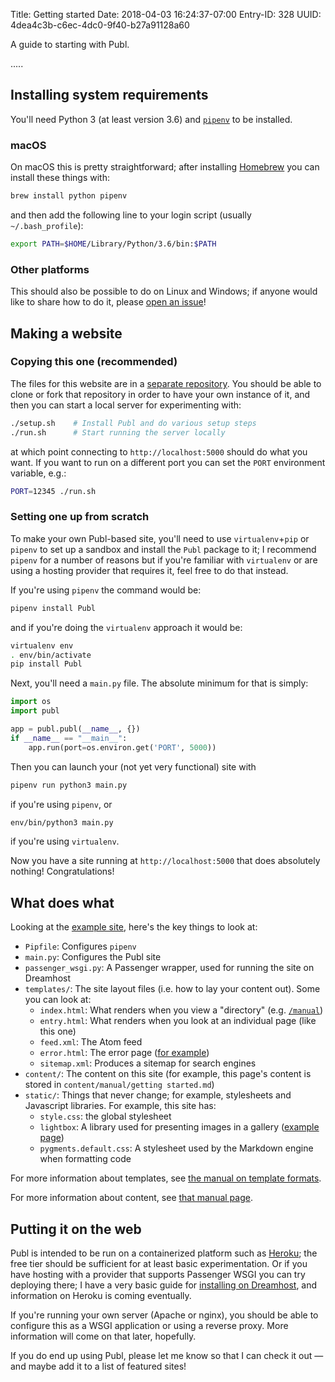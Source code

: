 Title: Getting started
Date: 2018-04-03 16:24:37-07:00
Entry-ID: 328
UUID: 4dea4c3b-c6ec-4dc0-9f40-b27a91128a60

A guide to starting with Publ.

.....

## Installing system requirements

You'll need Python 3 (at least version 3.6) and [`pipenv`](https://docs.pipenv.org) to be installed.

### macOS

On macOS this is pretty straightforward; after installing [Homebrew](https://brew.sh) you can install these things with:

```bash
brew install python pipenv
```

and then add the following line to your login script (usually `~/.bash_profile`):

```bash
export PATH=$HOME/Library/Python/3.6/bin:$PATH
```

### Other platforms

This should also be possible to do on Linux and Windows; if anyone would like to share how to do it, please [open an issue](http://github.com/fluffy-critter/Publ/issues/new)!

## Making a website

### Copying this one (recommended)

The files for this website are in a [separate repository](http://github.com/fluffy-critter/publ.beesbuzz.biz).
You should be able to clone or fork that repository in order to have your own instance of it, and then
you can start a local server for experimenting with:

```bash
./setup.sh    # Install Publ and do various setup steps
./run.sh      # Start running the server locally
```

at which point connecting to `http://localhost:5000` should do what you want. If you
want to run on a different port you can set the `PORT` environment variable, e.g.:

```bash
PORT=12345 ./run.sh
```

### Setting one up from scratch

To make your own Publ-based site, you'll need to use `virtualenv`+`pip` or `pipenv` to set up a sandbox and install the `Publ`
package to it; I recommend `pipenv` for a number of reasons but if you're familiar with `virtualenv` or are using a hosting provider that requires it, feel free to do that instead.

If you're using `pipenv` the command would be:

```bash
pipenv install Publ
```

and if you're doing the `virtualenv` approach it would be:

```bash
virtualenv env
. env/bin/activate
pip install Publ
```

Next, you'll need a `main.py` file. The absolute minimum for that is simply:

```python
import os
import publ

app = publ.publ(__name__, {})
if __name__ == "__main__":
    app.run(port=os.environ.get('PORT', 5000))
```

Then you can launch your (not yet very functional) site with

```bash
pipenv run python3 main.py
```

if you're using `pipenv`, or

```bash
env/bin/python3 main.py
```

if you're using `virtualenv`.

Now you have a site running at `http://localhost:5000` that does absolutely nothing! Congratulations!

## What does what

Looking at the [example site](/site-github), here's the key things to look at:

* `Pipfile`: Configures `pipenv`
* `main.py`: Configures the Publ site
* `passenger_wsgi.py`: A Passenger wrapper, used for running the site on Dreamhost
* `templates/`: The site layout files (i.e. how to lay your content out). Some you can look at:
    * `index.html`: What renders when you view a "directory" (e.g. [`/manual`](/manual))
    * `entry.html`: What renders when you look at an individual page (like this one)
    * `feed.xml`: The Atom feed
    * `error.html`: The error page ([for example](/12345))
    * `sitemap.xml`: Produces a sitemap for search engines
* `content/`: The content on this site (for example, this page's content is stored in
    `content/manual/getting started.md`)
* `static/`: Things that never change; for example, stylesheets and Javascript libraries. For example, this site has:
    * `style.css`: the global stylesheet
    * `lightbox`: A library used for presenting images in a gallery ([example page](/yay-cats-wooooo))
    * `pygments.default.css`: A stylesheet used by the Markdown engine when formatting code

For more information about templates, see [the manual on template formats](/template-format).

For more information about content, see [that manual page](/entry-format).

## Putting it on the web

Publ is intended to be run on a containerized platform such as [Heroku](http://heroku.com); the free tier should
be sufficient for at least basic experimentation. Or if you have hosting with a provider that supports Passenger WSGI
you can try deploying there; I have a very basic guide for [installing on Dreamhost](/dreamhost), and information
on Heroku is coming eventually.

If you're running your own server (Apache or nginx), you should be able to configure this as a WSGI application
or using a reverse proxy. More information will come on that later, hopefully.

If you do end up using Publ, please let me know so that I can check it out — and maybe add it to a list of featured sites!
